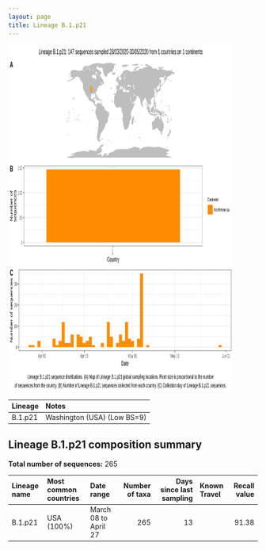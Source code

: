 ```yaml
---
layout: page
title: Lineage B.1.p21
---
```




<img src="../assets/images/B.1.p21.svg" alt="B.1.p21 lineage summary figure" width="90%" height="700px" />


| Lineage | Notes |
|:-----|:-----|
| B.1.p21 | Washington (USA) (Low BS=9) |

<h2>Lineage B.1.p21 composition summary </h2>

<strong>Total number of sequences:</strong> 265

| Lineage name | Most common countries | Date range | Number of taxa |  Days since last sampling | Known Travel | Recall value |
|:-----|:-----|:-------|-------:|-------:|:---------|--------:|
| B.1.p21 | USA (100%) | March 08 to April 27 | 265 | 13 |  | 91.38 |

